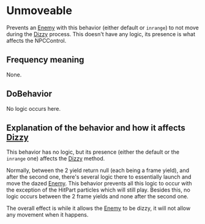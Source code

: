 # Unmoveable
Prevents an [Enemy](../NPCType.md#enemy) with this behavior (either default or `inrange`) to not move during the [Dizzy](../Notable%20methods/Dizzy.md) process. This doesn't have any logic, its presence is what affects the NPCControl.

## Frequency meaning
None.

## DoBehavior
No logic occurs here.

## Explanation of the behavior and how it affects [Dizzy](../Notable%20methods/Dizzy.md)
This behavior has no logic, but its presence (either the default or the `inrange` one) affects the [Dizzy](../Notable%20methods/Dizzy.md) method.

Normally, between the 2 yield return null (each being a frame yield), and after the second one, there's several logic there to essentially launch and move the dazed [Enemy](../NPCType.md#enemy). This behavior prevents all this logic to occur with the exception of the HitPart particles which will still play. Besides this, no logic occurs between the 2 frame yields and none after the second one.

The overall effect is while it allows the [Enemy](../Enemy.md) to be dizzy, it will not allow any movement when it happens.